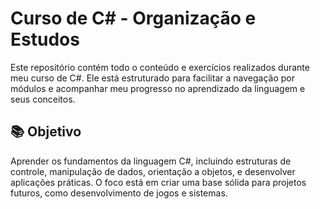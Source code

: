 <h1>Curso de C# - Organização e Estudos</h1>
  <p>
    Este repositório contém todo o conteúdo e exercícios realizados durante meu curso de C#. 
    Ele está estruturado para facilitar a navegação por módulos e acompanhar meu progresso 
    no aprendizado da linguagem e seus conceitos.
  </p>

  <h2>📚 Objetivo</h2>
  <p>
    Aprender os fundamentos da linguagem C#, incluindo estruturas de controle, manipulação de 
    dados, orientação a objetos, e desenvolver aplicações práticas. O foco está em criar uma 
    base sólida para projetos futuros, como desenvolvimento de jogos e sistemas.
  </p>
